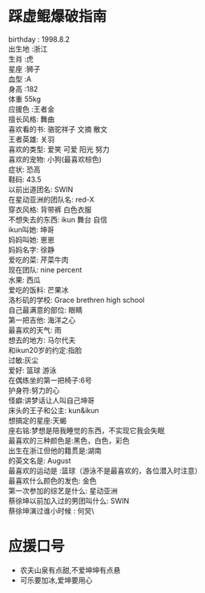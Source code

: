 # 踩虚鲲爆破指南
birthday : 1998.8.2\
出生地 :浙江\
生肖 :虎 \
星座 :狮子\
血型 :A\
身高 :182\
体重 55kg\
应援色 :王者金\
擅长风格: 舞曲\
喜欢看的书: 骆驼祥子 文摘 散文\
王者英雄: 关羽\
喜欢的类型: 爱笑 可爱 阳光 努力\
喜欢的宠物: 小狗(最喜欢棕色)\
症状: 恐高\
鞋码: 43.5\
以前出道团名: SWIN\
在星动亚洲的团队名: red-X\
穿衣风格: 背带裤 白色衣服\
不想失去的东西: ikun 舞台 自信\
ikun叫她: 坤哥 \
妈妈叫她: 崽崽\
妈妈名字: 徐静\
爱吃的菜: 芹菜牛肉\
现在团队: nine percent\
水果: 西瓜\
爱吃的饭料: 芒果冰\
洛杉矶的学校: Grace brethren high school\
自己最满意的部位: 眼睛\
第一把吉他: 海洋之心\
最喜欢的天气: 雨\
想去的地方: 马尔代夫\
和ikun20岁的约定:指脸\
过敏:灰尘\
爱好: 篮球 游泳\
在偶练坐的第一把椅子:6号\
护身符:努力的心\
怪癖:讲梦话让人叫自己坤哥\
床头的王子和公主: kun&ikun\
想搞定的星座:天蝎\
座右铭:梦想是陪我睡觉的东西，不实现它我会失眠\
最喜欢的三种颜色是:黑色，白色，彩色\
出生在浙江但他的籍贯是:湖南\
的英文名是: August\
最喜欢的运动是 :篮球（游泳不是最喜欢的，各位潜入时注意）\
最喜欢什么颜色的发色: 金色\
第一次参加的综艺是什么: 星动亚洲\
蔡徐坤以前加入过的男团叫什么: SWIN\
蔡徐坤演过谁小时候 : 何炅\
# 应援口号
- 农夫山泉有点甜,不爱坤坤有点悬
- 可乐要加冰,爱坤要用心
